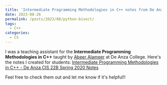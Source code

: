 ```yaml
---
title: 'Intermediate Programming Methodologies in C++ notes from De Anza CIS 22B Spring 2020'
date: 2023-08-26
permalink: /posts/2023/08/python-bisect/
tags:
  - C++
categories:
  - CS
---
```


I was a teaching assistant for the **Intermediate Programming Methodologies in C++** taught by [Abeer Alameer](https://www.deanza.edu/directory/user.html?u=alameerabeer) at De Anza College. Here's the notes I created for students: [Intermediate Programming Methodologies in C++ - De Anza CIS 22B Spring 2020 Notes](https://its-your-ray.notion.site/d06407fc596a4ea5b0ce739003d3e400?v=d380689fed3047c28707c443b622951b&pvs=4)

Feel free to check them out and let me know if it's helpful!!
